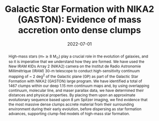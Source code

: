---
title: "Galactic Star Formation with NIKA2 (GASTON): Evidence of mass accretion onto dense clumps"
collection: "publications"
category: "co_procs"
permalink: /publications/2022EPJWC25700041R
link: https://ui.adsabs.harvard.edu/abs/2022EPJWC.25700041R/abstract
date: 2022-07-01
venue: "mm Universe @ NIKA2 - Observing the mm Universe with the NIKA2 Camera"
citation: "Rigby, A. J., Adam, R., Ade, P., et al. (2022), mm Universe @ NIKA2 - Observing the mm Universe with the NIKA2 Camera, 257, 00041."
abstract: "High-mass stars (m<SUB>*</SUB> ≳ 8 M<SUB>⊙</SUB>) play a crucial role in the evolution of galaxies, and so it is imperative that we understand how they are formed. We have used the New IRAM KIDs Array 2 (NIKA2) camera on the Institut de Radio Astronomie Millimétrique (IRAM) 30-m telescope to conduct high-sensitivity continuum mapping of ~ 2 deg<SUP>2</SUP> of the Galactic plane (GP) as part of the Galactic Star Formation with NIKA2 (GASTON) large program. We have identified a total of 1467 clumps within our deep 1.15 mm continuum maps and, by using overlapping continuum, molecular line, and maser parallax data, we have determined their distances and physical properties. By placing them upon an approximate evolutionary sequence based upon 8 μm Spitzer imaging, we find evidence that the most massive dense clumps accrete material from their surrounding environment during their early evolution, before dispersing as star formation advances, supporting clump-fed models of high-mass star formation."
---